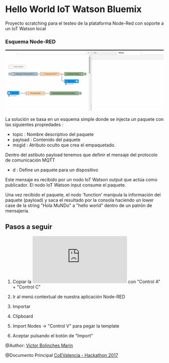 # Hello World IoT Watson Bluemix
Proyecto scratching para el testeo de la plataforma Node-Red con soporte a un IoT Watson local

### Esquema Node-RED

![](https://github.com/vicboma1/HelloWorldIoTWatsonBluemix/blob/master/assets/_toLowerCaseIoT.gif)

La solución se basa en un esquema simple donde se injecta un paquete con las siguientes propiedades :

* topic : Nombre descriptivo del paquete
* payload : Contenido del paquete
* msgid : Atributo oculto que crea el empaquetado.

Dentro del astibuto payload tenemos que definir el mensaje del protocolo de comunicación MQTT

* d : Define un paquete para un dispositivo


Este mensaje es recibido por un nodo IoT Watson output que actúa como publicador.
El nodo IoT Watson input consume el paquete.

Una vez recibido el paquete, el nodo 'function' manipula la información del paquete (payload) y saca el resultado por la consola haciendo un lower case de la string "Hola MuNDo" a "hello world" dentro de un patrón de mensajería.


## Pasos a seguir
1.   Copiar la ![Plantilla txt](https://raw.githubusercontent.com/vicboma1/HelloWorldIoTWatsonBluemix/master/assets/_helloWorldIoT.txt) con "Control A" + "Control C"

2.   Ir al menú contextual de nuestra aplicación Node-RED

3.   Importar

4.   Clipboard

5.   Import Nodes -> "Control V" para pegar la template

6.   Aceptar pulsando el botón de "Import"


@Author: [Victor Bolinches Marin](https://github.com/vicboma1)  

@Documento Principal [CoEValencia - Hackathon 2017](https://goo.gl/vmuVXH)
